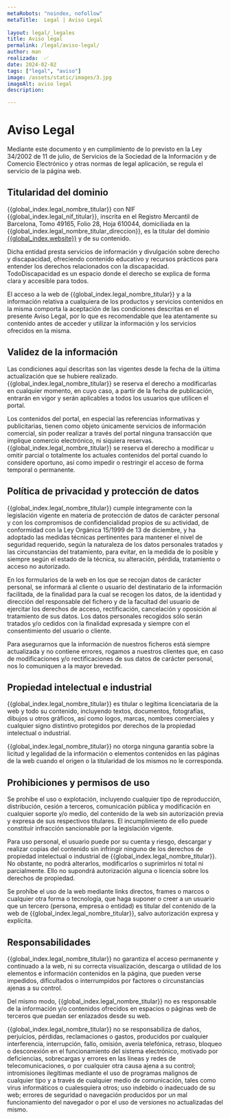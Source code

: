 ```yaml
---
metaRobots: "noindex, nofollow"
metaTitle:  Legal | Aviso Legal
    
layout: legal/_legales
title: Aviso legal
permalink: /legal/aviso-legal/
author: man
realizada:  ✅
date: 2024-02-02
tags: ["legal", "aviso"]
image: /assets/static/images/3.jpg
imageAlt: aviso legal
description: 

---
```



# Aviso Legal

Mediante este documento y en cumplimiento de lo previsto en la Ley 34/2002 de 11 de julio, de Servicios de la Sociedad de la Información y de Comercio Electrónico y otras normas de legal aplicación, se regula el servicio de la página web.

## Titularidad del dominio

{{global_index.legal_nombre_titular}} con NIF {{global_index.legal_nif_titular}}, inscrita en el Registro Mercantil de Barcelona, Tomo 49165, Folio 28, Hoja 610044, domiciliada en la {{global_index.legal_nombre_titular_direccion}}, es la titular del dominio [{{global_index.website}}]({{global_index.website}}) y de su contenido.

Dicha entidad presta servicios de información y divulgación sobre derecho y discapacidad, ofreciendo contenido educativo y recursos prácticos para entender los derechos relacionados con la discapacidad. TodoDiscapacidad es un espacio donde el derecho se explica de forma clara y accesible para todos.

El acceso a la web de {{global_index.legal_nombre_titular}} y a la información relativa a cualquiera de los productos y servicios contenidos en la misma comporta la aceptación de las condiciones descritas en el presente Aviso Legal, por lo que es recomendable que lea atentamente su contenido antes de acceder y utilizar la información y los servicios ofrecidos en la misma.

## Validez de la información

Las condiciones aquí descritas son las vigentes desde la fecha de la última actualización que se hubiere realizado. {{global_index.legal_nombre_titular}} se reserva el derecho a modificarlas en cualquier momento, en cuyo caso, a partir de la fecha de publicación, entrarán en vigor y serán aplicables a todos los usuarios que utilicen el portal.

Los contenidos del portal, en especial las referencias informativas y publicitarias, tienen como objeto únicamente servicios de información comercial, sin poder realizar a través del portal ninguna transacción que implique comercio electrónico, ni siquiera reservas. {{global_index.legal_nombre_titular}} se reserva el derecho a modificar u omitir parcial o totalmente los actuales contenidos del portal cuando lo considere oportuno, así como impedir o restringir el acceso de forma temporal o permanente.

## Política de privacidad y protección de datos

{{global_index.legal_nombre_titular}} cumple íntegramente con la legislación vigente en materia de protección de datos de carácter personal y con los compromisos de confidencialidad propios de su actividad, de conformidad con la Ley Orgánica 15/1999 de 13 de diciembre, y ha adoptado las medidas técnicas pertinentes para mantener el nivel de seguridad requerido, según la naturaleza de los datos personales tratados y las circunstancias del tratamiento, para evitar, en la medida de lo posible y siempre según el estado de la técnica, su alteración, pérdida, tratamiento o acceso no autorizado.

En los formularios de la web en los que se recojan datos de carácter personal, se informará al cliente o usuario del destinatario de la información facilitada, de la finalidad para la cual se recogen los datos, de la identidad y dirección del responsable del fichero y de la facultad del usuario de ejercitar los derechos de acceso, rectificación, cancelación y oposición al tratamiento de sus datos. Los datos personales recogidos sólo serán tratados y/o cedidos con la finalidad expresada y siempre con el consentimiento del usuario o cliente.

Para asegurarnos que la información de nuestros ficheros está siempre actualizada y no contiene errores, rogamos a nuestros clientes que, en caso de modificaciones y/o rectificaciones de sus datos de carácter personal, nos lo comuniquen a la mayor brevedad.

## Propiedad intelectual e industrial

{{global_index.legal_nombre_titular}} es titular o legítima licenciataria de la web y todo su contenido, incluyendo textos, documentos, fotografías, dibujos u otros gráficos, así como logos, marcas, nombres comerciales y cualquier signo distintivo protegidos por derechos de la propiedad intelectual o industrial.

{{global_index.legal_nombre_titular}} no otorga ninguna garantía sobre la licitud y legalidad de la información o elementos contenidos en las páginas de la web cuando el origen o la titularidad de los mismos no le corresponda.

## Prohibiciones y permisos de uso

Se prohíbe el uso o explotación, incluyendo cualquier tipo de reproducción, distribución, cesión a terceros, comunicación pública y modificación en cualquier soporte y/o medio, del contenido de la web sin autorización previa y expresa de sus respectivos titulares. El incumplimiento de ello puede constituir infracción sancionable por la legislación vigente.

Para uso personal, el usuario puede por su cuenta y riesgo, descargar y realizar copias del contenido sin infringir ninguno de los derechos de propiedad intelectual o industrial de {{global_index.legal_nombre_titular}}. No obstante, no podrá alterarlos, modificarlos o suprimirlos ni total ni parcialmente. Ello no supondrá autorización alguna o licencia sobre los derechos de propiedad.

Se prohíbe el uso de la web mediante links directos, frames o marcos o cualquier otra forma o tecnología, que haga suponer o creer a un usuario que un tercero (persona, empresa o entidad) es titular del contenido de la web de {{global_index.legal_nombre_titular}}, salvo autorización expresa y explícita.

## Responsabilidades

{{global_index.legal_nombre_titular}} no garantiza el acceso permanente y continuado a la web, ni su correcta visualización, descarga o utilidad de los elementos e información contenidos en la página, que pueden verse impedidos, dificultados o interrumpidos por factores o circunstancias ajenas a su control.

Del mismo modo, {{global_index.legal_nombre_titular}} no es responsable de la información y/o contenidos ofrecidos en espacios o páginas web de terceros que puedan ser enlazados desde su web.

{{global_index.legal_nombre_titular}} no se responsabiliza de daños, perjuicios, pérdidas, reclamaciones o gastos, producidos por cualquier interferencia, interrupción, fallo, omisión, avería telefónica, retraso, bloqueo o desconexión en el funcionamiento del sistema electrónico, motivado por deficiencias, sobrecargas y errores en las líneas y redes de telecomunicaciones, o por cualquier otra causa ajena a su control; intromisiones ilegítimas mediante el uso de programas malignos de cualquier tipo y a través de cualquier medio de comunicación, tales como virus informáticos o cualesquiera otros; uso indebido o inadecuado de su web; errores de seguridad o navegación producidos por un mal funcionamiento del navegador o por el uso de versiones no actualizadas del mismo.

